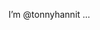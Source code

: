  I’m @tonnyhannit ...

<!---
tonnyhannit/tonnyhannit is a ✨ special ✨ repository because its `README.md` (this file) appears on your GitHub profile.
You can click the Preview link to take a look at your changes.
--->

